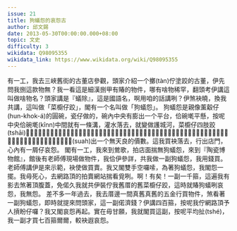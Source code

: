 ```yaml
---
issue: 21
title: 狗蟻怨的哀怨古
author: 邱文錫
date: 2013-05-30T00:00:00.000+08:00
topic: 文史
difficulty: 3
wikidata: Q98095355
wikidata_link: https://www.wikidata.org/wiki/Q98095355
---
```

有一工，我去三峽舊街的古董店參觀，頭家介紹一个擲(tàn)佇塗跤的古董，伊先問我捌這款物無？我一看這是細漢捌甲有賰的物件，哪有啥物稀罕，翻頭考伊講這叫做啥物名？頭家講是『蟻除』，這是國語名，啊用咱的話講咧？伊煞袂曉，換我共講，這叫做「菜櫥仔跤」，閣有一个名叫做「狗蟻怨」。
狗蟻怨是親像薰觳仔(hun-khok-á)的圓碗，瓷仔做的，碗內中央有膨出一个平台，佮碗墘平懸，按呢中央佮碗墘(kînn)中間就有一條溝，灌水落去，就變做護城河，菜櫥仔四肢跤(tshāi)𫞼佇平台頂，狗蟻泅袂過河，鼻有食無干焦癮，佇護城河墘咧哀怨，才共號做狗蟻怨。頭家聽我講古講了，大概是想講我去煞著頂腹蓋，一定會買，煞(suah)出一个無天良的價數。這我買袂落去，行出店門，心內有一屑仔哀怨。
閣有一工，我來到鶯歌，拍店面揣無狗蟻怨，來到『陶瓷博物館』，館後有老師傅現場做物件，我佮伊參詳，共我做一副狗蟻怨，我用錢買。老師傅講伊是來示範，袂使做買賣。我又閣雙手空囉嗦，為著狗蟻怨，我閣怨一擺。我毋死心，去網路頂的拍賣網站揣看覓咧。啊！有矣！一副一千箍，這遍我有影去煞著頂腹蓋，免偌久我就共伊裝佇我舊厝的舊菜櫥仔跤，這時就賰狗蟻咧哀怨，我無怨。
差不多一年過去，我去厝邊一間真舊真舊的五金行買物件，煞看著一副狗蟻怨，即時就提來問頭家，這一副偌濟錢？伊講四百箍，按呢我佇網路頂予人摃盼仔囉？我又閣哀怨再起。實在毋甘願，我就閣買這副，按呢平均扯(tshé)，我一副才買七百箍爾爾，較袂遐哀怨。